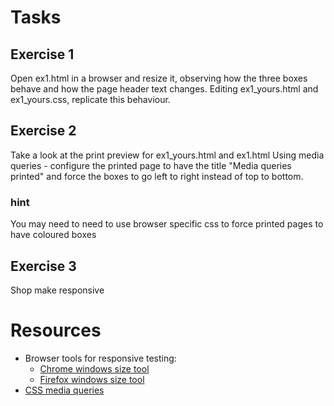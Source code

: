 # Tasks
## Exercise 1
Open ex1.html in a browser and resize it, observing how the three boxes behave and how the page header text changes.
Editing ex1_yours.html and ex1_yours.css, replicate this behaviour.


## Exercise 2
Take a look at the print preview for ex1_yours.html and ex1.html
Using media queries - configure the printed page to have the title "Media queries printed" and force
the boxes to go left to right instead of top to bottom. 

### hint
You may need to need to use browser specific css to force printed pages to have coloured boxes

## Exercise 3
Shop make responsive

# Resources
* Browser tools for responsive testing:
  * [Chrome windows size tool](https://developers.google.com/web/tools/chrome-devtools/device-mode)
  * [Firefox windows size tool](https://developer.mozilla.org/en-US/docs/Tools/Responsive_Design_Mode)
* [CSS media queries](https://www.w3schools.com/cssref/css3_pr_mediaquery.asp)